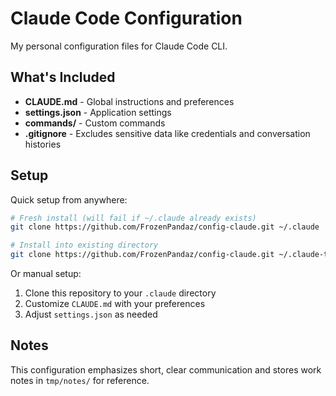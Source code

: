 # Claude Code Configuration

My personal configuration files for Claude Code CLI.

## What's Included

- **CLAUDE.md** - Global instructions and preferences
- **settings.json** - Application settings
- **commands/** - Custom commands
- **.gitignore** - Excludes sensitive data like credentials and conversation histories

## Setup

Quick setup from anywhere:
```bash
# Fresh install (will fail if ~/.claude already exists)
git clone https://github.com/FrozenPandaz/config-claude.git ~/.claude

# Install into existing directory
git clone https://github.com/FrozenPandaz/config-claude.git ~/.claude-temp && cp -r ~/.claude-temp/* ~/.claude/ && rm -rf ~/.claude-temp
```

Or manual setup:
1. Clone this repository to your `.claude` directory
2. Customize `CLAUDE.md` with your preferences
3. Adjust `settings.json` as needed

## Notes

This configuration emphasizes short, clear communication and stores work notes in `tmp/notes/` for reference.